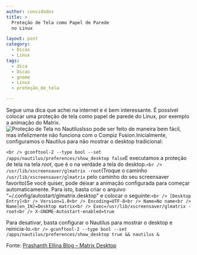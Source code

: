 ```yaml
---
author: convidados
title: >
  Proteção de Tela como Papel de Parede
  no Linux

layout: post
category:
  - Dicas
  - Linux
tags:
  - dica
  - Dicas
  - gnome
  - Linux
  - proteção_de_tela

---
```

Segue uma dica que achei na internet e é bem interessante. É possível colocar uma proteção de tela como papel de parede do Linux, por exemplo a animação do Matrix.  
![Proteção de Tela no Nautilus][1]Isso pode ser feito de maneira bem fácil, mas infelizmente não funciona com o Compiz Fusion.Inicialmente, configuramos o Nautilus para não mostrar o desktop tradicional:

`<br />
gconftool-2 --type bool --set /apps/nautilus/preferences/show_desktop false`E executamos a proteção de tela na tela *root*, que é o na verdade a tela do desktop.`<br />
/usr/lib/xscreensaver/glmatrix -root`(Troque o caminho `/usr/lib/xscreensaver/glmatrix` pelo caminho do seu screensaver favorito)Se você quiser, pode deixar a animação configurada para começar automaticamente. Para isto, basta criar o arquivo “~/.config/autostart/glmatrix.desktop” e colocar o seguinte:`<br />
[Desktop Entry]<br />
Version=1.0<br />
Encoding=UTF-8<br />
Name=No name<br />
Name[en_IN]=Desktop matrix<br />
Exec=/usr/lib/xscreensaver/glmatrix -root<br />
X-GNOME-Autostart-enabled=true`

Para desativar, basta configurar o Nautilus para mostrar o desktop e reinicia-lo.`<br />
gconftool-2 --type bool --set /apps/nautilus/preferences/show_desktop true && nautilus &`

Fonte: [Prashanth Ellina Blog – Matrix Desktop][2] 














 [1]: http://www.prashanthellina.com/images/matrix_desktop.gif
 [2]: http://blog.prashanthellina.com/2007/08/22/matrix-desktop/ "Matrix Desktop"





